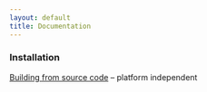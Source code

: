 ```yaml
---
layout: default
title: Documentation
---
```

  
### Installation
[Building from source code](building-from-source-code.html) – platform independent
